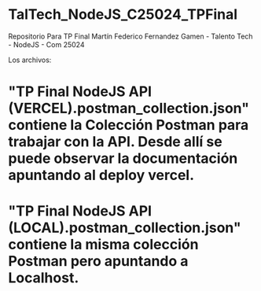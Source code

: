 # TalTech_NodeJS_C25024_TPFinal
Repositorio Para TP Final Martín Federico Fernandez Gamen - Talento Tech - NodeJS - Com 25024

Los archivos:
# "TP Final NodeJS API (VERCEL).postman_collection.json" contiene la Colección Postman para trabajar con la API.  Desde allí se puede observar la documentación apuntando al deploy vercel.
# "TP Final NodeJS API (LOCAL).postman_collection.json" contiene la misma colección Postman pero apuntando a Localhost.
